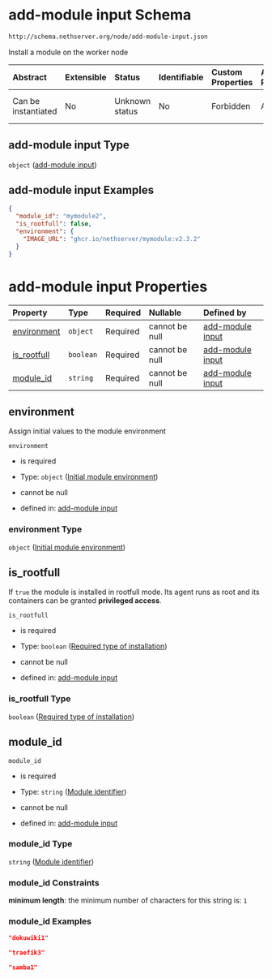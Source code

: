 # add-module input Schema

```txt
http://schema.nethserver.org/node/add-module-input.json
```

Install a module on the worker node

| Abstract            | Extensible | Status         | Identifiable | Custom Properties | Additional Properties | Access Restrictions | Defined In                                                                 |
| :------------------ | :--------- | :------------- | :----------- | :---------------- | :-------------------- | :------------------ | :------------------------------------------------------------------------- |
| Can be instantiated | No         | Unknown status | No           | Forbidden         | Allowed               | none                | [add-module-input.json](node/add-module-input.json "open original schema") |

## add-module input Type

`object` ([add-module input](add-module-input.md))

## add-module input Examples

```json
{
  "module_id": "mymodule2",
  "is_rootfull": false,
  "environment": {
    "IMAGE_URL": "ghcr.io/nethserver/mymodule:v2.3.2"
  }
}
```

# add-module input Properties

| Property                     | Type      | Required | Nullable       | Defined by                                                                                                                                                         |
| :--------------------------- | :-------- | :------- | :------------- | :----------------------------------------------------------------------------------------------------------------------------------------------------------------- |
| [environment](#environment)  | `object`  | Required | cannot be null | [add-module input](add-module-input-properties-initial-module-environment.md "http://schema.nethserver.org/node/add-module-input.json#/properties/environment")    |
| [is\_rootfull](#is_rootfull) | `boolean` | Required | cannot be null | [add-module input](add-module-input-properties-required-type-of-installation.md "http://schema.nethserver.org/node/add-module-input.json#/properties/is_rootfull") |
| [module\_id](#module_id)     | `string`  | Required | cannot be null | [add-module input](add-module-input-properties-module-identifier.md "http://schema.nethserver.org/node/add-module-input.json#/properties/module_id")               |

## environment

Assign initial values to the module environment

`environment`

* is required

* Type: `object` ([Initial module environment](add-module-input-properties-initial-module-environment.md))

* cannot be null

* defined in: [add-module input](add-module-input-properties-initial-module-environment.md "http://schema.nethserver.org/node/add-module-input.json#/properties/environment")

### environment Type

`object` ([Initial module environment](add-module-input-properties-initial-module-environment.md))

## is\_rootfull

If `true` the module is installed in rootfull mode.
Its agent runs as root and its containers can be granted **privileged access**.

`is_rootfull`

* is required

* Type: `boolean` ([Required type of installation](add-module-input-properties-required-type-of-installation.md))

* cannot be null

* defined in: [add-module input](add-module-input-properties-required-type-of-installation.md "http://schema.nethserver.org/node/add-module-input.json#/properties/is_rootfull")

### is\_rootfull Type

`boolean` ([Required type of installation](add-module-input-properties-required-type-of-installation.md))

## module\_id



`module_id`

* is required

* Type: `string` ([Module identifier](add-module-input-properties-module-identifier.md))

* cannot be null

* defined in: [add-module input](add-module-input-properties-module-identifier.md "http://schema.nethserver.org/node/add-module-input.json#/properties/module_id")

### module\_id Type

`string` ([Module identifier](add-module-input-properties-module-identifier.md))

### module\_id Constraints

**minimum length**: the minimum number of characters for this string is: `1`

### module\_id Examples

```json
"dokuwiki1"
```

```json
"traefik3"
```

```json
"samba1"
```
